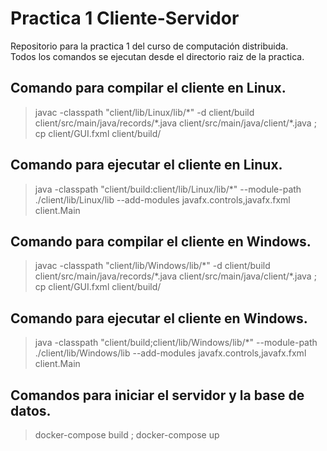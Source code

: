 # Practica 1 Cliente-Servidor

Repositorio para la practica 1 del curso de computación distribuida.<br>
Todos los comandos se ejecutan desde el directorio raiz de la practica.

## Comando para compilar el cliente en Linux.

> javac -classpath "client/lib/Linux/lib/\*" -d client/build client/src/main/java/records/\*.java client/src/main/java/client/*.java ; cp client/GUI.fxml client/build/

## Comando para ejecutar el cliente en Linux.

> java -classpath "client/build:client/lib/Linux/lib/\*" --module-path ./client/lib/Linux/lib --add-modules javafx.controls,javafx.fxml client.Main

## Comando para compilar el cliente en Windows.

> javac -classpath "client/lib/Windows/lib/\*" -d client/build client/src/main/java/records/\*.java client/src/main/java/client/*.java ; cp client/GUI.fxml client/build/

## Comando para ejecutar el cliente en Windows.

> java -classpath "client/build;client/lib/Windows/lib/\*" --module-path ./client/lib/Windows/lib --add-modules javafx.controls,javafx.fxml client.Main

## Comandos para iniciar el servidor y la base de datos.

> docker-compose build ; docker-compose up


 
